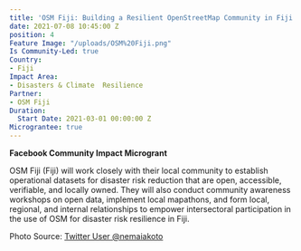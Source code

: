 ```yaml
---
title: 'OSM Fiji: Building a Resilient OpenStreetMap Community in Fiji'
date: 2021-07-08 10:45:00 Z
position: 4
Feature Image: "/uploads/OSM%20Fiji.png"
Is Community-Led: true
Country:
- Fiji
Impact Area:
- Disasters & Climate  Resilience
Partner:
- OSM Fiji
Duration:
  Start Date: 2021-03-01 00:00:00 Z
Micrograntee: true
---
```


**Facebook Community Impact Microgrant**

OSM Fiji (Fiji) will work closely with their local community to establish operational datasets for disaster risk reduction that are open, accessible, verifiable, and locally owned. They will also conduct community awareness workshops on open data, implement local mapathons, and form local, regional, and internal relationships to empower intersectoral participation in the use of OSM for disaster risk resilience in Fiji.

Photo Source: [Twitter User @nemaiakoto](https://twitter.com/nemaiakoto/status/1329608218247458816)